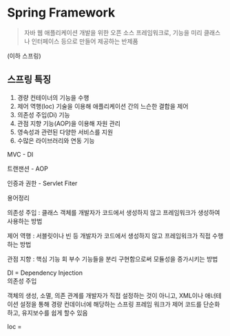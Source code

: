 # Spring Framework 

> 자바 웹 애플리케이션 개발을 위한 오픈 소스 프레임워크로, 기능을 미리 
클래스나 인터페이스 등으로 만들어 제공하는 반제품 

(이하 스프링)


## 스프링 특징



1. 경량 컨테이너의 기능을 수행
2. 제어 역행(Ioc) 기술을 이용해 애플리케이션 간의 느슨한 결합을 제어
3. 의존성 주입(Di) 기능
4. 관점 지향 기능(AOP)을 이용해 자원 관리
5. 영속성과 관련된 다양한 서비스를 지원
6. 수많은 라이브러리와 연동 기능 



MVC - DI 

트랜잰션 - AOP

인증과 권한 - Servlet Fiter 



용어정리 

의존성 주입 :  클래스 객체를 개발자가 코드에서 생성하지 않고 프레임워크가 생성하여 사용하는 방법

제어 역행 :  서블릿이나 빈 등 개발자가 코드에서 생성하지 않고 프레임워크가 직접 수행하는 방법

관점 지향 : 핵심 기능 회 부수 기능들을 분리 구현함으로써 모듈성을 증가시키는 방법 



DI  = Dependency Injection  
의존성 주입 

객체의 생성, 소멸, 의존 관계를 개발자가 직접 설정하는 것이 아니고, XML이나 애너테이션 설정을 통해 경량 컨데이너에 해당하는 스프링 프레임 워크가 제어 
코드를 단순화 하고, 유지보수를 쉽게 할수 있음 

Ioc =  